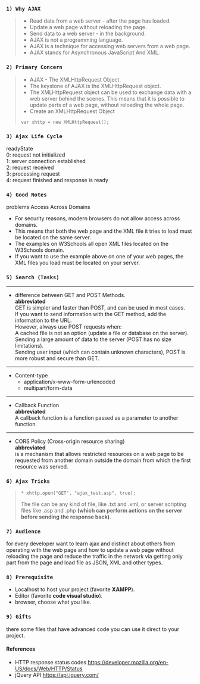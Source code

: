 ### `1) Why AJAX`
>* Read data from a web server - after the page has loaded.
>* Update a web page without reloading the page.
>* Send data to a web server - in the background.
>* AJAX is not a programming language.
>* AJAX is a technique for accessing web servers from a web page.
>* AJAX stands for Asynchronous JavaScript And XML.

### `2) Primary Concern`
>* AJAX - The XMLHttpRequest Object.
>* The keystone of AJAX is the XMLHttpRequest object.
>* The XMLHttpRequest object can be used to exchange data with a web server behind the scenes. This means that it is possible to update parts of a web page, without reloading the whole page.
>* Create an XMLHttpRequest Object 
> ~~~
> var xhttp = new XMLHttpRequest();
>~~~

### `3) Ajax Life Cycle`
readyState  
0: request not initialized  
1: server connection established  
2: request received  
3: processing request  
4: request finished and response is ready  

### `4) Good Notes`
problems Access Across Domains  
* For security reasons, modern browsers do not allow access across domains.  
* This means that both the web page and the XML file it tries to load must be located on the same server.  
* The examples on W3Schools all open XML files located on the W3Schools domain.  
* If you want to use the example above on one of your web pages, the XML files you load must be located on your server.

### `5) Search (Tasks)`
---
* difference between GET and POST Methods.  
 **abbreviated**  
  GET is simpler and faster than POST, and can be used in most cases.  
  If you want to send information with the GET method, add the information to the URL.  
  However, always use POST requests when:  
  A cached file is not an option (update a file or database on the server).  
  Sending a large amount of data to the server (POST has no size limitations).  
  Sending user input (which can contain unknown characters), POST is more robust and secure than GET.  
---
* Content-type
  * application/x-www-form-urlencoded
  * multipart/form-data
---
* Callback Function  
   **abbreviated**   
      A callback function is a function passed as a parameter to another function.
---
* CORS Policy (Cross-origin resource sharing)  
**abbreviated**  
 is a mechanism that allows restricted resources on a web page to be requested from another domain outside the domain from which the first resource was served.
 
### `6) Ajax Tricks`
>~~~
>* xhttp.open("GET", "ajax_test.asp", true);
>~~~
>The file can be any kind of file, like .txt and .xml, or server scripting files like .asp and .php **(which can perform actions on the server before sending the response back)**.

### `7) Audience`
for every developer want to learn ajax and distinct about others from operating with the web page and how to update a web page without reloading the page and reduce the traffic in the network via getting only part from the page and load file as JSON, XML and other types.

### `8) Prerequisite`
* Localhost to host your project (favorite **XAMPP**).  
* Editor (favorite **code visual studio**).  
* browser, choose what you like.  

### `9) Gifts `
there some files that have advanced code you can use it direct to your project.

#### References
* HTTP response status codes
https://developer.mozilla.org/en-US/docs/Web/HTTP/Status
* jQuery API
https://api.jquery.com/

